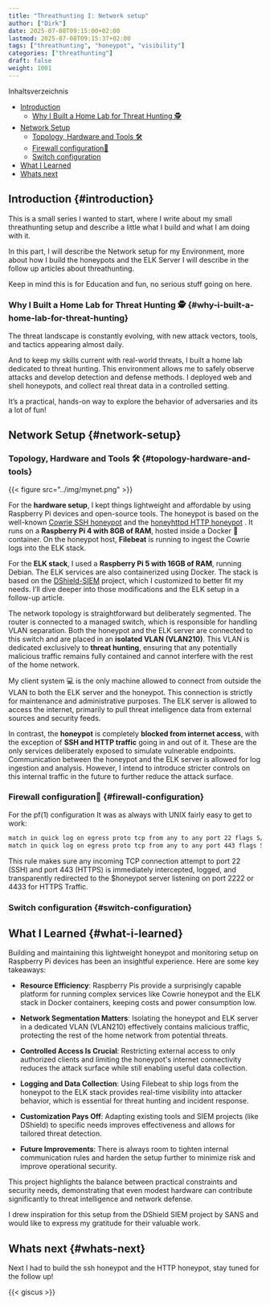 ```yaml
---
title: "Threathunting I: Network setup"
author: ["Dirk"]
date: 2025-07-08T09:15:00+02:00
lastmod: 2025-07-08T09:15:37+02:00
tags: ["threathunting", "honeypot", "visibility"]
categories: ["threathunting"]
draft: false
weight: 1001
---
```


<div class="ox-hugo-toc toc">

<div class="heading">Inhaltsverzeichnis</div>

- [Introduction](#introduction)
    - [Why I Built a Home Lab for Threat Hunting  🕵](#why-i-built-a-home-lab-for-threat-hunting)
- [Network Setup](#network-setup)
    - [Topology, Hardware and Tools 🛠](#topology-hardware-and-tools)
    - [Firewall configuration🧱 ](#firewall-configuration)
    - [Switch configuration](#switch-configuration)
- [What I Learned](#what-i-learned)
- [Whats next](#whats-next)

</div>
<!--endtoc-->


## Introduction {#introduction}

This is a small series I wanted to start, where I write about my small
threathunting setup and describe a little what I build and what I am doing
with it.

In this part, I will describe the Network setup for my Environment, more about
how I build the honeypots and the ELK Server I will describe in the follow up
articles about threathunting.

Keep in mind this is for Education and fun, no serious stuff going on here.


### Why I Built a Home Lab for Threat Hunting  🕵 {#why-i-built-a-home-lab-for-threat-hunting}

The threat landscape is constantly evolving, with new attack vectors, tools,
and tactics appearing almost daily.

And to keep my skills current with real-world threats, I built a home lab dedicated
to threat hunting. This environment allows me to safely observe attacks and
develop detection and defense methods. I deployed web and shell honeypots,
and collect real threat data in a controlled setting.

It’s a practical, hands-on way to explore the behavior of adversaries and its a
lot of fun!


## Network Setup {#network-setup}


### Topology, Hardware and Tools 🛠 {#topology-hardware-and-tools}

{{< figure src="../img/mynet.png" >}}

For the ****hardware setup****, I kept things lightweight and affordable by using
Raspberry Pi devices and open-source tools. The honeypot is based on the
well-known [Cowrie SSH honeypot](https://docs.cowrie.org/en/latest/) and the [honeyhttpd HTTP honeypot](https://github.com/bocajspear1/honeyhttpd) .
It runs on a ****Raspberry Pi 4 with 8GB of RAM****, hosted inside a Docker 🐳
container. On the honeypot host, ****Filebeat**** is running to ingest the Cowrie
logs into the ELK stack.

For the ****ELK stack****, I used a ****Raspberry Pi 5 with 16GB of RAM****, running
Debian. The ELK services are also containerized using Docker. The stack is
based on the [DShield-SIEM](https://github.com/bruneaug/DShield-SIEM) project, which I customized to better fit
my needs. I’ll dive deeper into those modifications and the ELK setup in
a follow-up article.

The network topology is straightforward but deliberately segmented. The router
is connected to a managed switch, which is responsible for handling VLAN
separation. Both the honeypot and the ELK server are connected to this switch
and are placed in an ****isolated VLAN (VLAN210)****. This VLAN is dedicated
exclusively to ****threat hunting****, ensuring that any potentially malicious
traffic remains fully contained and cannot interfere with the rest of the
home network.

My client system 💻 is the only machine allowed to connect from outside the
VLAN to both the ELK server and the honeypot. This connection is strictly
for maintenance and administrative purposes. The ELK server is allowed to
access the internet, primarily to pull threat intelligence data from
external sources and security feeds.

In contrast, the ****honeypot**** is completely ****blocked from internet access****,
with the exception of ****SSH and HTTP traffic**** going in and out of it. These
are the only services deliberately exposed to simulate vulnerable endpoints.
Communication between the honeypot and the ELK server is allowed for log
ingestion and analysis. However, I intend to introduce stricter controls on
this internal traffic in the future to further reduce the attack surface.


### Firewall configuration🧱  {#firewall-configuration}

For the pf(1) configuration It was as always with UNIX fairly easy to get to work:

```sh
match in quick log on egress proto tcp from any to any port 22 flags S/SA rdr-to $honeypot port 2222
match in quick log on egress proto tcp from any to any port 443 flags S/SA rdr-to $honeypot port 4433
```

This rule makes sure any incoming TCP connection attempt to port 22 (SSH) and
port 443 (HTTPS) is immediately intercepted, logged, and transparently
redirected to the $honeypot server listening on port 2222 or 4433 for HTTPS Traffic.


### Switch configuration {#switch-configuration}


## What I Learned {#what-i-learned}

Building and maintaining this lightweight honeypot and monitoring setup on
Raspberry Pi devices has been an insightful experience. Here are some key takeaways:

-   ****Resource Efficiency****: Raspberry Pis provide a surprisingly capable
    platform for running complex services like Cowrie honeypot and the ELK stack
    in Docker containers, keeping costs and power consumption low.

-   ****Network Segmentation Matters****: Isolating the honeypot and ELK server in a
    dedicated VLAN (VLAN210) effectively contains malicious traffic, protecting
    the rest of the home network from potential threats.

-   ****Controlled Access Is Crucial****: Restricting external access to only
    authorized    clients and limiting the honeypot's internet connectivity
    reduces the attack surface while still enabling useful data collection.

-   ****Logging and Data Collection****: Using Filebeat to ship logs from the
    honeypot to the ELK stack provides real-time visibility into attacker
    behavior, which is essential for threat hunting and incident response.

-   ****Customization Pays Off****: Adapting existing tools and SIEM projects
    (like DShield) to specific needs improves effectiveness and allows for
    tailored threat detection.

-   ****Future Improvements****: There is always room to tighten internal
    communication rules and harden the setup further to minimize risk and
    improve operational security.

This project highlights the balance between practical constraints and security
needs, demonstrating that even modest hardware can contribute significantly
to threat intelligence and network defense.

I drew inspiration for this setup from the DShield SIEM project by SANS and
would like to express my gratitude for their valuable work.


## Whats next {#whats-next}

Next I had to build the ssh honeypot and the HTTP honeypot, stay tuned for the
follow up!

{{< giscus >}}
